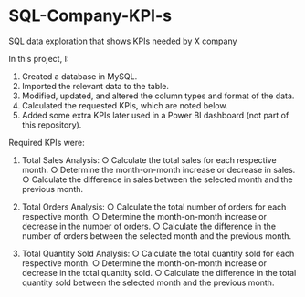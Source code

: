 # SQL-Company-KPI-s
SQL data exploration that shows KPIs needed by X company

In this project, I:

1. Created a database in MySQL.
2. Imported the relevant data to the table.
3. Modified, updated, and altered the column types and format of the data.
4. Calculated the requested KPIs, which are noted below.
5. Added some extra KPIs later used in a Power BI dashboard (not part of this repository).

Required KPIs were:
1. Total Sales Analysis:
  ○ Calculate the total sales for each respective month.
  ○ Determine the month-on-month increase or decrease in sales.
  ○ Calculate the difference in sales between the selected month and the previous month.

2. Total Orders Analysis:
  ○ Calculate the total number of orders for each respective month.
  ○ Determine the month-on-month increase or decrease in the number of orders.
  ○ Calculate the difference in the number of orders between the selected month and the previous month.

3. Total Quantity Sold Analysis:
  ○ Calculate the total quantity sold for each respective month.
  ○ Determine the month-on-month increase or decrease in the total quantity sold.
  ○ Calculate the difference in the total quantity sold between the selected month and the previous month.
